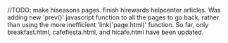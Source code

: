 //TODO:
make hiseasons pages.
finish hirewards helpcenter articles.
Was adding new 'prev()' javascript function to all the pages to go back, rather than using the more inefficient 'link('page.html)' function. So far, only breakfast.html, cafefiesta.html, and hicafe.html have been updated.